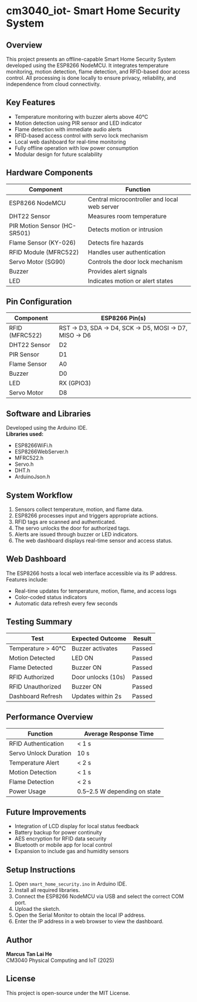 # cm3040_iot- Smart Home Security System

## Overview
This project presents an offline-capable Smart Home Security System developed using the ESP8266 NodeMCU. It integrates temperature monitoring, motion detection, flame detection, and RFID-based door access control. All processing is done locally to ensure privacy, reliability, and independence from cloud connectivity.

## Key Features
- Temperature monitoring with buzzer alerts above 40°C  
- Motion detection using PIR sensor and LED indicator  
- Flame detection with immediate audio alerts  
- RFID-based access control with servo lock mechanism  
- Local web dashboard for real-time monitoring  
- Fully offline operation with low power consumption  
- Modular design for future scalability

## Hardware Components
| Component | Function |
|------------|-----------|
| ESP8266 NodeMCU | Central microcontroller and local web server |
| DHT22 Sensor | Measures room temperature |
| PIR Motion Sensor (HC-SR501) | Detects motion or intrusion |
| Flame Sensor (KY-026) | Detects fire hazards |
| RFID Module (MFRC522) | Handles user authentication |
| Servo Motor (SG90) | Controls the door lock mechanism |
| Buzzer | Provides alert signals |
| LED | Indicates motion or alert states |

## Pin Configuration
| Component | ESP8266 Pin(s) |
|------------|----------------|
| RFID (MFRC522) | RST → D3, SDA → D4, SCK → D5, MOSI → D7, MISO → D6 |
| DHT22 Sensor | D2 |
| PIR Sensor | D1 |
| Flame Sensor | A0 |
| Buzzer | D0 |
| LED | RX (GPIO3) |
| Servo Motor | D8 |

## Software and Libraries
Developed using the Arduino IDE.  
**Libraries used:**
- ESP8266WiFi.h  
- ESP8266WebServer.h  
- MFRC522.h  
- Servo.h  
- DHT.h  
- ArduinoJson.h  

## System Workflow
1. Sensors collect temperature, motion, and flame data.  
2. ESP8266 processes input and triggers appropriate actions.  
3. RFID tags are scanned and authenticated.  
4. The servo unlocks the door for authorized tags.  
5. Alerts are issued through buzzer or LED indicators.  
6. The web dashboard displays real-time sensor and access status.

## Web Dashboard
The ESP8266 hosts a local web interface accessible via its IP address.  
Features include:
- Real-time updates for temperature, motion, flame, and access logs  
- Color-coded status indicators  
- Automatic data refresh every few seconds  

## Testing Summary
| Test | Expected Outcome | Result |
|------|------------------|--------|
| Temperature > 40°C | Buzzer activates | Passed |
| Motion Detected | LED ON | Passed |
| Flame Detected | Buzzer ON | Passed |
| RFID Authorized | Door unlocks (10s) | Passed |
| RFID Unauthorized | Buzzer ON | Passed |
| Dashboard Refresh | Updates within 2s | Passed |

## Performance Overview
| Function | Average Response Time |
|-----------|-----------------------|
| RFID Authentication | < 1 s |
| Servo Unlock Duration | 10 s |
| Temperature Alert | < 2 s |
| Motion Detection | < 1 s |
| Flame Detection | < 2 s |
| Power Usage | 0.5–2.5 W depending on state |

## Future Improvements
- Integration of LCD display for local status feedback  
- Battery backup for power continuity  
- AES encryption for RFID data security  
- Bluetooth or mobile app for local control  
- Expansion to include gas and humidity sensors  

## Setup Instructions
1. Open `smart_home_security.ino` in Arduino IDE.  
2. Install all required libraries.  
3. Connect the ESP8266 NodeMCU via USB and select the correct COM port.  
4. Upload the sketch.  
5. Open the Serial Monitor to obtain the local IP address.  
6. Enter the IP address in a web browser to view the dashboard.

## Author
**Marcus Tan Lai He**  
CM3040 Physical Computing and IoT (2025)

## License
This project is open-source under the MIT License.
